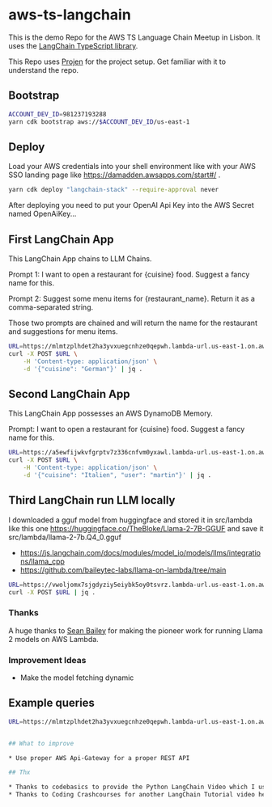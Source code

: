 # aws-ts-langchain

This is the demo Repo for the AWS TS Language Chain Meetup in Lisbon. It uses the [LangChain TypeScript library](https://github.com/hwchase17/langchainjs).

This Repo uses [Projen](https://github.com/projen/projen) for the project setup. Get familiar with it to understand the repo.

## Bootstrap

```bash
ACCOUNT_DEV_ID=981237193288
yarn cdk bootstrap aws://$ACCOUNT_DEV_ID/us-east-1
```

## Deploy

Load your AWS credentials into your shell environment like with your AWS SSO landing page like https://damadden.awsapps.com/start#/ .

```bash
yarn cdk deploy "langchain-stack" --require-approval never
```

After deploying you need to put your OpenAI Api Key into the AWS Secret named OpenAiKey...

## First LangChain App

This LangChain App chains to LLM Chains.

Prompt 1: I want to open a restaurant for {cuisine} food. Suggest a fancy name for this.

Prompt 2: Suggest some menu items for {restaurant_name}. Return it as a comma-separated string.

Those two prompts are chained and will return the name for the restaurant and suggestions for menu items.

```bash
URL=https://mlmtzplhdet2ha3yvxuegcnhze0qepwh.lambda-url.us-east-1.on.aws
curl -X POST $URL \
    -H 'Content-type: application/json' \
    -d '{"cuisine": "German"}' | jq .
```

## Second LangChain App

This LangChain App possesses an AWS DynamoDB Memory.

Prompt: I want to open a restaurant for {cuisine} food. Suggest a fancy name for this.

```bash
URL=https://a5ewfijwkvfgrptv7z336cnfvm0yxawl.lambda-url.us-east-1.on.aws
curl -X POST $URL \
    -H 'Content-type: application/json' \
    -d '{"cuisine": "Italien", "user": "martin"}' | jq .
```

## Third LangChain run LLM locally

I downloaded a gguf model from huggingface and stored it in src/lambda like this one https://huggingface.co/TheBloke/Llama-2-7B-GGUF and save it src/lambda/llama-2-7b.Q4_0.gguf

- https://js.langchain.com/docs/modules/model_io/models/llms/integrations/llama_cpp
- https://github.com/baileytec-labs/llama-on-lambda/tree/main

```bash
URL=https://vwoljomx7sjgdyziy5eiybk5oy0tsvrz.lambda-url.us-east-1.on.aws/prompt?cuisine=Italien
curl -X POST $URL | jq .
```

### Thanks

A huge thanks to [Sean Bailey](https://github.com/sean-bailey) for making the pioneer work for running Llama 2 models on AWS Lambda.

### Improvement Ideas

- Make the model fetching dynamic

## Example queries

```bash
URL=https://mlmtzplhdet2ha3yvxuegcnhze0qepwh.lambda-url.us-east-1.on.aws


## What to improve

* Use proper AWS Api-Gateway for a proper REST API

## Thx

* Thanks to codebasics to provide the Python LangChain Video which I used <https://www.youtube.com/watch?v=nAmC7SoVLd8>
* Thanks to Coding Crashcourses for another LangChain Tutorial video helping me to understand the LangChain features https://www.youtube.com/watch?v=a89vqgK-Qcs
```
